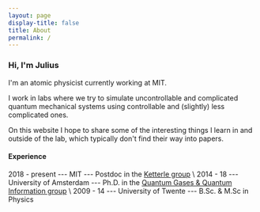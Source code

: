 ```yaml
---
layout: page
display-title: false
title: About
permalink: /
---
```


### Hi, I'm Julius

I'm an atomic physicist currently working at MIT.

I work in labs where we try to simulate uncontrollable and complicated quantum mechanical systems using controllable and (slightly) less complicated ones.

On this website I hope to share some of the interesting things I learn in and outside of the lab, which typically don't find their way into papers. 

<!-- ![random walkers](../assets/images/random-walkers.png) -->

#### Experience
2018 - present --- MIT --- Postdoc in the [Ketterle group](https://www.rle.mit.edu/cua_pub/ketterle_group/home.htm) \\
2014 - 18 --- University of Amsterdam --- Ph.D. in the [Quantum Gases & Quantum Information group](https://iop.uva.nl/content/research-groups/qgqi/quantum-gases-quantum-information.html) \\
2009 - 14 --- University of Twente --- B.Sc. & M.Sc in Physics
